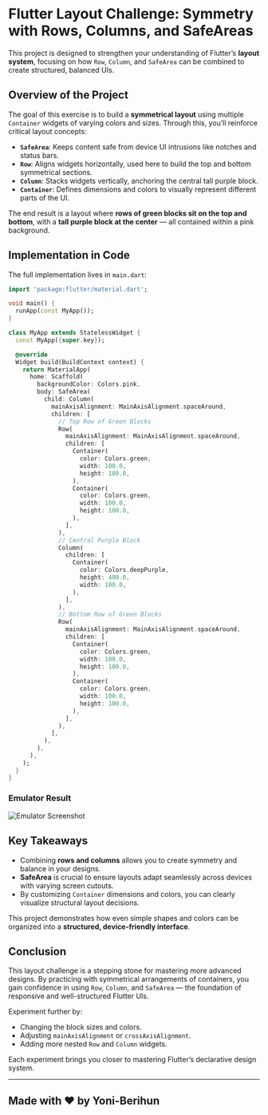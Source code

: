 

# Flutter Layout Challenge: Symmetry with Rows, Columns, and SafeAreas

This project is designed to strengthen your understanding of Flutter’s **layout system**, focusing on how `Row`, `Column`, and `SafeArea` can be combined to create structured, balanced UIs.

## Overview of the Project

The goal of this exercise is to build a **symmetrical layout** using multiple `Container` widgets of varying colors and sizes. Through this, you’ll reinforce critical layout concepts:

- **`SafeArea`**: Keeps content safe from device UI intrusions like notches and status bars.
- **`Row`**: Aligns widgets horizontally, used here to build the top and bottom symmetrical sections.
- **`Column`**: Stacks widgets vertically, anchoring the central tall purple block.
- **`Container`**: Defines dimensions and colors to visually represent different parts of the UI.

The end result is a layout where **rows of green blocks sit on the top and bottom**, with a **tall purple block at the center** — all contained within a pink background.

## Implementation in Code

The full implementation lives in `main.dart`:

```dart
import 'package:flutter/material.dart';

void main() {
  runApp(const MyApp());
}

class MyApp extends StatelessWidget {
  const MyApp({super.key});

  @override
  Widget build(BuildContext context) {
    return MaterialApp(
      home: Scaffold(
        backgroundColor: Colors.pink,
        body: SafeArea(
          child: Column(
            mainAxisAlignment: MainAxisAlignment.spaceAround,
            children: [
              // Top Row of Green Blocks
              Row(
                mainAxisAlignment: MainAxisAlignment.spaceAround,
                children: [
                  Container(
                    color: Colors.green,
                    width: 100.0,
                    height: 100.0,
                  ),
                  Container(
                    color: Colors.green,
                    width: 100.0,
                    height: 100.0,
                  ),
                ],
              ),
              // Central Purple Block
              Column(
                children: [
                  Container(
                    color: Colors.deepPurple,
                    height: 400.0,
                    width: 100.0,
                  ),
                ],
              ),
              // Bottom Row of Green Blocks
              Row(
                mainAxisAlignment: MainAxisAlignment.spaceAround,
                children: [
                  Container(
                    color: Colors.green,
                    width: 100.0,
                    height: 100.0,
                  ),
                  Container(
                    color: Colors.green,
                    width: 100.0,
                    height: 100.0,
                  ),
                ],
              ),
            ],
          ),
        ),
      ),
    );
  }
}
````



### Emulator Result

![Emulator Screenshot](emulator_result.png)

## Key Takeaways

* Combining **rows and columns** allows you to create symmetry and balance in your designs.
* **SafeArea** is crucial to ensure layouts adapt seamlessly across devices with varying screen cutouts.
* By customizing `Container` dimensions and colors, you can clearly visualize structural layout decisions.

This project demonstrates how even simple shapes and colors can be organized into a **structured, device-friendly interface**.

## Conclusion

This layout challenge is a stepping stone for mastering more advanced designs. By practicing with symmetrical arrangements of containers, you gain confidence in using `Row`, `Column`, and `SafeArea` — the foundation of responsive and well-structured Flutter UIs.

Experiment further by:

* Changing the block sizes and colors.
* Adjusting `mainAxisAlignment` or `crossAxisAlignment`.
* Adding more nested `Row` and `Column` widgets.

Each experiment brings you closer to mastering Flutter’s declarative design system.

---

## Made with ❤️ by Yoni-Berihun
